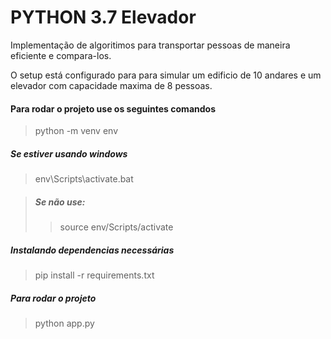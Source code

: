
# PYTHON 3.7 Elevador
Implementação de algoritimos para transportar pessoas de maneira eficiente e compara-los.

O setup está configurado para para simular um edificio de 
10 andares e um elevador com capacidade maxima de 8 pessoas.

#### Para rodar o projeto use os seguintes comandos

> python -m venv env

##### Se estiver usando windows
> env\Scripts\activate.bat

>##### **Se não use:**
>> source env/Scripts/activate

##### Instalando dependencias necessárias

> pip install -r requirements.txt

##### Para rodar o projeto

>python app.py



